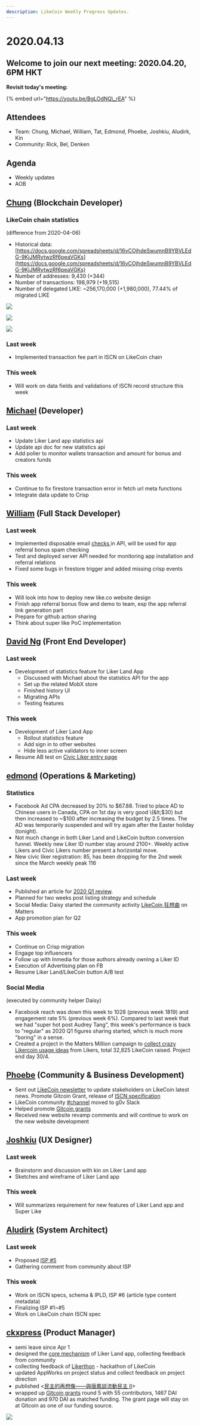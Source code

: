 ```yaml
---
description: LikeCoin Weekly Progress Updates.
---
```


# 2020.04.13

## Welcome to join our next meeting: 2020.04.20, 6PM HKT

**Revisit today's meeting:**

{% embed url="https://youtu.be/BgLOdNQ\_rEA" %}

## Attendees <a id="98d6"></a>

* Team: Chung, Michael, William, Tat, Edmond, Phoebe, Joshkiu, Aludirk, Kin
* Community: Rick, Bel, Denken

## Agenda <a id="e3a3"></a>

* Weekly updates
* AOB

## [Chung](https://like.co/chungwu) \(Blockchain Developer\)

### LikeCoin chain statistics

\(difference from 2020-04-06\)

* Historical data: [https://docs.google.com/spreadsheets/d/16vCOjhdeSwumnB9YBVLEdG-9KjJMRytwzRf6peaVGKs](https://docs.google.com/spreadsheets/d/16vCOjhdeSwumnB9YBVLEdG-9KjJMRytwzRf6peaVGKs)
* Number of addresses: 9,430 \(+344\)
* Number of transactions: 198,979 \(+19,515\)
* Number of delegated LIKE: ~256,170,000 \(+1,980,000\), 77.44% of migrated LIKE

![](../../.gitbook/assets/zhu-jie-20200413-161946.png)

![](../../.gitbook/assets/zhu-jie-20200413-1619462%20%281%29.png)

![](../../.gitbook/assets/zhu-jie-20200413-1619463.png)

### Last week

* Implemented transaction fee part in ISCN on LikeCoin chain

### This week

* Will work on data fields and validations of ISCN record structure this week 

## [Michael](https://like.co/michaelcheung) \(Developer\)

### Last week

* Update Liker Land app statistics api
* Update api doc for new statistics api
* Add poller to monitor wallets transaction and amount for bonus and creators funds

### This week

* Continue to fix firestore transaction error in fetch url meta functions
* Integrate data update to Crisp

## [William](https://like.co/williamchong007) \(Full Stack Developer\)

### Last week

* Implemented disposable email [checks ](https://github.com/likecoin/likecoin-api-public/pull/138)in API, will be used for app referral bonus spam checking
* Test and deployed server API needed for monitoring app installation and referral relations
* Fixed some bugs in firestore trigger and added missing crisp events

### This week

* Will look into how to deploy new like.co website design
* Finish app referral bonus flow and demo to team, esp the app referral link generation part
* Prepare for github action sharing
* Think about super like PoC implementation

## [David Ng](https://github.com/nwingt) \(Front End Developer\)

### Last week

* Development of statistics feature for Liker Land App
  * Discussed with Michael about the statistics API for the app
  * Set up the related MobX store
  * Finished history UI
  * Migrating APIs
  * Testing features

### This week

* Development of Liker Land App
  * Rollout statistics feature
  * Add sign in to other websites
  * Hide less active validators to inner screen
* Resume AB test on [Civic Liker entry page](https://liker.land/civic)

## [**edmond**](https://like.co/edmondyu) **\(Operations & Marketing\)**

### **Statistics**

* Facebook Ad CPA decreased by 20% to $67.88.  Tried to place AD to Chinese users in Canada, CPA on 1st day is very good \(&lt;$30\) but then increased to ~$100 after increasing the budget by 2.5 times.  The AD was temporarily suspended and will try again after the Easter holiday \(tonight\).
* Not much change in both Liker Land and LikeCoin button conversion funnel.  Weekly new Liker ID number stay around 2100+.  Weekly active Likers and Civic Likers number present a horizontal move.
* New civic liker registration: 85, has been dropping for the 2nd week since the March weekly peak 116

### Last week

* Published an article for [2020 Q1 review](https://matters.news/@likecoin/%E8%AE%9A%E8%B3%9E%E5%85%AC%E6%B0%91-2020-%E7%AC%AC%E4%B8%80%E5%AD%A3%E5%9B%9E%E9%A1%A7-bafyreifdlfznigt3htdur7e2pyomoem5chmmortz34rnakprxdipt6s2vy).
* Planned for two weeks post listing strategy and schedule
* Social Media: Daisy started the community activity [LikeCoin 狂想曲](https://matters.news/@daisy/matters-%E7%A4%BE%E5%8D%80%E5%9F%BA%E9%87%91%E9%85%8D%E6%8D%90%E6%8F%90%E6%A1%88-like-coin-%E7%8B%82%E6%83%B3%E6%9B%B2-bafyreiftbuickqne5bosrwweerr4znzsmhoygyipzlcv222l5glsekjvcm) on Matters
* App promotion plan for Q2

### This week

* Continue on Crisp migration
* Engage top influencers
* Follow up with Inmedia for those authors already owning a Liker ID
* Execution of Advertising plan on FB
* Resume Liker Land/LikeCoin button A/B test

### Social Media

\(executed by community helper Daisy\)

* Facebook reach was down this week to 1028 \(prevous week 1819\) and engagement rate 5% \(previous week 6%\). Compared to last week that we had "super hot post Audrey Tang", this week's performance is back to "regular" as 2020 Q1 figures sharing started, which is much more "boring" in a sense.
*  Created a project in the Matters Million campaign to [collect crazy Likercoin usage ideas](https://matters.news/@daisy/like-coin-%E6%96%B0%E6%89%8B%E6%9D%91-%E4%B8%8D%E6%96%B7%E6%9B%B4%E6%96%B0-%E8%AB%8B%E7%9C%8B%E7%95%99%E8%A8%80-zdpuAwHNTynzTx2Vi3Q487FNjSsacmzkRoiWpPjFgydW2gy6y) from Likers, total 32,825 LikeCoin raised. Project end day 30/4.

## [Phoebe](https://like.co/phoebe_fb) \(Community & Business Development\) <a id="fbf6"></a>

* Sent out [LikeCoin newsletter](https://likecoin.substack.com/p/donate-1-to-help-likecoin-get-matching) to update stakeholders on LikeCoin latest news. Promote Gitcoin Grant, release of [ISCN specification](https://github.com/likecoin/iscn-specs/issues/2)
* LikeCoin community [\#channel](https://join.slack.com/share/I011DE5FJSH/U02uGaEcuv166aGQtqla6NK7/enQtMTA0NzQ4MTUyODkwMS0zYjA0ZTFiMjQzNjlhMjc5NGZhYjYxMzE5N2Y2ZDVlNzhlMDBkMmUxNGUwYmYxMWMyMjdhYTdmYzM1YmJjYWRh) moved to g0v Slack
* Helped promote [Gitcoin grants](https://gitcoin.co/grants/634/likecoin-republic-of-liker-land) 
* Received new website revamp comments and will continue to work on the new website development

## [Joshkiu](https://like.co/joshkiu) \(UX Designer\) <a id="fbf6"></a>

### Last week

* Brainstorm and discussion with kin on Liker Land app
* Sketches and wireframe of Liker Land app 

### This week

* Will summarizes requirement for new features of Liker Land app and Super Like

## [Aludirk](https://like.co/aludirk) \(System Architect\) <a id="fbf6"></a>

### Last week

* Proposed [ISP \#5](https://github.com/likecoin/iscn-specs/issues/5)
* Gathering comment from community about ISP

### This week

* Work on ISCN specs, schema & IPLD, ISP \#6 \(article type content metadata\)
* Finalizing ISP \#1~\#5
* Work on LikeCoin chain ISCN spec

## [ckxpress](https://like.co/ckxpress) \(Product Manager\)

* semi leave since Apr 1
* designed the [core mechanism](https://docs.google.com/presentation/d/1-qvNS5ARCkc5oAWMCMZGmFzXcbBjlYHKRMVvCq78Wvs/edit?usp=sharing) of Liker Land app, collecting feedback from community
* collecting feedback of [Likerthon](https://github.com/likecoin/likerthon) - hackathon of LikeCoin
* updated AppWorks on project status and collect feedback on project direction
* published &lt;[民主的再想像——與唐鳳談流動民主 II](https://matters.news/@ckxpress/%E6%B0%91%E4%B8%BB%E7%9A%84%E5%86%8D%E6%83%B3%E5%83%8F-%E8%88%87%E5%94%90%E9%B3%B3%E8%AB%87%E6%B5%81%E5%8B%95%E6%B0%91%E4%B8%BB-ii-bafyreiflgxoqowotorkdhgns24hznm5du2cvo3342zohwgoc5cg5s77fb4)&gt;
* wrapped up [Gitcoin grants](https://gitcoin.co/grants/634/likecoin-republic-of-liker-land) round 5 with 55 contributors, 1467 DAI donation and 970 DAI as matched funding. The grant page will stay on at Gitcoin as one of our funding source.

![](../../.gitbook/assets/screenshot-2020-04-13-at-15.14.41-edited.png)





